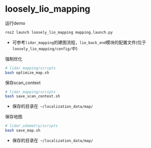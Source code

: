 # loosely_lio_mapping

运行demo

```bash
ros2 launch loosely_lio_mapping mapping.launch.py 
```

* 可参考`lidar_mapping`的建图流程，`lio_back_end`模块的配置文件(位于`loosely_lio_mapping/config/`中)

强制优化

```bash
# lidar_mapping/scripts
bash optimize_map.sh
```

保存scan_context

```bash
# lidar_mapping/scripts
bash save_scan_context.sh
```

* 保存的目录在` ~/localization_data/map/`

保存地图

```bash
# lidar_odometry/scripts
bash save_map.sh
```

* 保存的目录在` ~/localization_data/map/`

